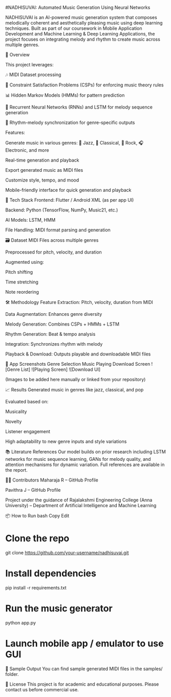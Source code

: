 #NADHISUVAI: Automated Music Generation Using Neural Networks

NADHISUVAI is an AI-powered music generation system that composes melodically coherent and aesthetically pleasing music using deep learning techniques. Built as part of our coursework in Mobile Application Development and Machine Learning & Deep Learning Applications, the project focuses on integrating melody and rhythm to create music across multiple genres.

🧠 Overview

This project leverages:

🎶 MIDI Dataset processing

🧩 Constraint Satisfaction Problems (CSPs) for enforcing music theory rules

📊 Hidden Markov Models (HMMs) for pattern prediction

🔁 Recurrent Neural Networks (RNNs) and LSTM for melody sequence generation

🎼 Rhythm-melody synchronization for genre-specific outputs

Features:

Generate music in various genres: 🎷 Jazz, 🎹 Classical, 🎸 Rock, 🎧 Electronic, and more

Real-time generation and playback

Export generated music as MIDI files

Customize style, tempo, and mood

Mobile-friendly interface for quick generation and playback

🧰 Tech Stack
Frontend: Flutter / Android XML (as per app UI)

Backend: Python (TensorFlow, NumPy, Music21, etc.)

AI Models: LSTM, HMM

File Handling: MIDI format parsing and generation

🗃️ Dataset
MIDI Files across multiple genres

Preprocessed for pitch, velocity, and duration

Augmented using:

Pitch shifting

Time stretching

Note reordering

🛠️ Methodology
Feature Extraction: Pitch, velocity, duration from MIDI

Data Augmentation: Enhances genre diversity

Melody Generation: Combines CSPs + HMMs + LSTM

Rhythm Generation: Beat & tempo analysis

Integration: Synchronizes rhythm with melody

Playback & Download: Outputs playable and downloadable MIDI files

📲 App Screenshots
Genre Selection	Music Playing	Download Screen
![Genre List]	![Playing Screen]	![Download UI]

(Images to be added here manually or linked from your repository)

📈 Results
Generated music in genres like jazz, classical, and pop

Evaluated based on:

Musicality

Novelty

Listener engagement

High adaptability to new genre inputs and style variations

📚 Literature References
Our model builds on prior research including LSTM networks for music sequence learning, GANs for melody quality, and attention mechanisms for dynamic variation. Full references are available in the report.

👨‍💻 Contributors
Maharaja R – GitHub Profile

Pavithra J – GitHub Profile

Project under the guidance of Rajalakshmi Engineering College (Anna University) – Department of Artificial Intelligence and Machine Learning

📦 How to Run
bash
Copy
Edit
# Clone the repo
git clone https://github.com/your-username/nadhisuvai.git

# Install dependencies
pip install -r requirements.txt

# Run the music generator
python app.py

# Launch mobile app / emulator to use GUI
🎼 Sample Output
You can find sample generated MIDI files in the samples/ folder.

📄 License
This project is for academic and educational purposes. Please contact us before commercial use.
